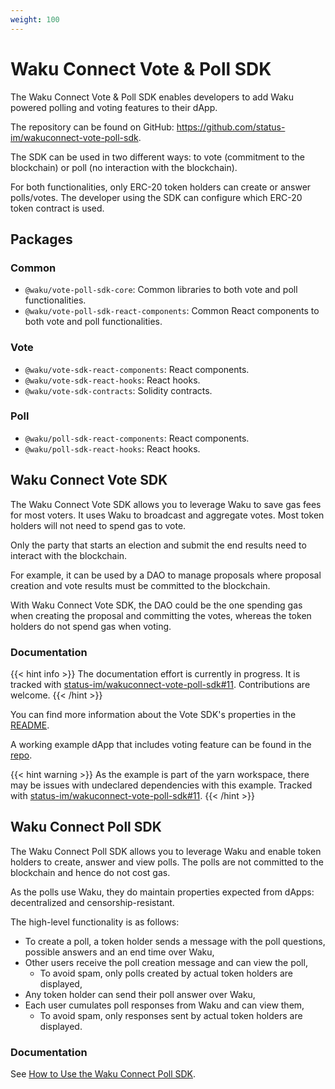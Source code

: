 ```yaml
---
weight: 100
---
```


# Waku Connect Vote & Poll SDK

The Waku Connect Vote & Poll SDK enables developers to add Waku powered polling and voting features to their dApp.

The repository can be found on GitHub: https://github.com/status-im/wakuconnect-vote-poll-sdk.

The SDK can be used in two different ways:
to vote (commitment to the blockchain) or poll (no interaction with the blockchain).

For both functionalities, only ERC-20 token holders can create or answer polls/votes.
The developer using the SDK can configure which ERC-20 token contract is used.

## Packages

### Common

- `@waku/vote-poll-sdk-core`: Common libraries to both vote and poll functionalities.
- `@waku/vote-poll-sdk-react-components`: Common React components to both vote and poll functionalities.

### Vote

- `@waku/vote-sdk-react-components`: React components.
- `@waku/vote-sdk-react-hooks`: React hooks.
- `@waku/vote-sdk-contracts`: Solidity contracts.

### Poll

- `@waku/poll-sdk-react-components`: React components.
- `@waku/poll-sdk-react-hooks`: React hooks.

## Waku Connect Vote SDK

The Waku Connect Vote SDK allows you to leverage Waku to save gas fees for most voters.
It uses Waku to broadcast and aggregate votes.
Most token holders will not need to spend gas to vote.

Only the party that starts an election and submit the end results need to interact with the blockchain.

For example, it can be used by a DAO to manage proposals
where proposal creation and vote results must be committed to the blockchain.

With Waku Connect Vote SDK, the DAO could be the one spending gas when creating the proposal and committing the votes,
whereas the token holders do not spend gas when voting.

### Documentation

{{< hint info >}}
The documentation effort is currently in progress.
It is tracked with [status-im/wakuconnect-vote-poll-sdk#11](https://github.com/status-im/wakuconnect-vote-poll-sdk/issues/11).
Contributions are welcome.
{{< /hint >}}

You can find more information about the Vote SDK's properties in the [README](https://github.com/status-im/wakuconnect-vote-poll-sdk#wakuconnect-vote-sdk).

A working example dApp that includes voting feature can be found in the [repo](https://github.com/status-im/wakuconnect-vote-poll-sdk/tree/main/packages/example).

{{< hint warning >}}
As the example is part of the yarn workspace,
there may be issues with undeclared dependencies with this example.
Tracked with [status-im/wakuconnect-vote-poll-sdk#11](https://github.com/status-im/wakuconnect-vote-poll-sdk/issues/11).
{{< /hint >}}

## Waku Connect Poll SDK

The Waku Connect Poll SDK allows you to leverage Waku and enable token holders to create, answer and view polls.
The polls are not committed to the blockchain and hence do not cost gas.

As the polls use Waku, they do maintain properties expected from dApps: decentralized and censorship-resistant.

The high-level functionality is as follows:

- To create a poll, a token holder sends a message with the poll questions, possible answers and an end time over Waku,
- Other users receive the poll creation message and can view the poll,
  - To avoid spam, only polls created by actual token holders are displayed,
- Any token holder can send their poll answer over Waku,
- Each user cumulates poll responses from Waku and can view them,
  - To avoid spam, only responses sent by actual token holders are displayed.

### Documentation

See [How to Use the Waku Connect Poll SDK](./poll_sdk).
